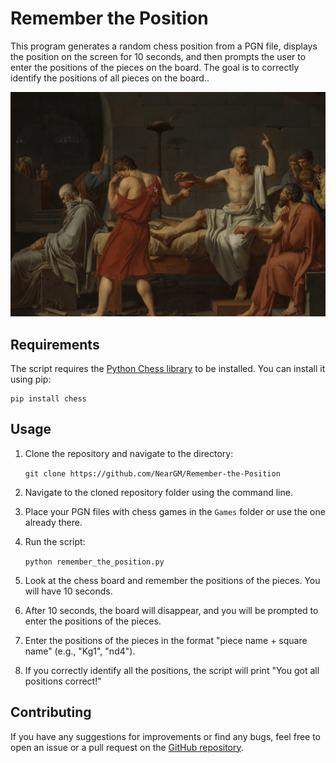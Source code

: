 Remember the Position
=====================

This program generates a random chess position from a PGN file, displays the position on the screen for 10 seconds, and then prompts the user to enter the positions of the pieces on the board. The goal is to correctly identify the positions of all pieces on the board..

![](./ft.gif)

Requirements
------------

The script requires the [Python Chess library](https://github.com/niklasf/python-chess) to be installed. You can install it using pip:

    pip install chess

Usage
-----

1.  Clone the repository and navigate to the directory:

    `git clone https://github.com/NearGM/Remember-the-Position`
    
2.  Navigate to the cloned repository folder using the command line.
3.  Place your PGN files with chess games in the `Games` folder or use the one already there.
4.  Run the script:

    `python remember_the_position.py`

6.  Look at the chess board and remember the positions of the pieces. You will have 10 seconds.
7.  After 10 seconds, the board will disappear, and you will be prompted to enter the positions of the pieces.
8.  Enter the positions of the pieces in the format "piece name + square name" (e.g., "Kg1", "nd4").
9.  If you correctly identify all the positions, the script will print "You got all positions correct!"

Contributing
------------

If you have any suggestions for improvements or find any bugs, feel free to open an issue or a pull request on the [GitHub repository](https://github.com/NearGM/Remember-the-Position).
